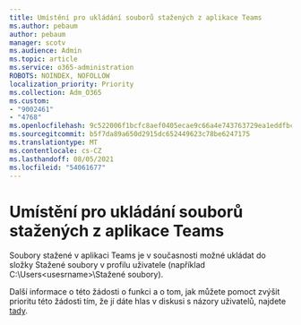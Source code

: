 ```yaml
---
title: Umístění pro ukládání souborů stažených z aplikace Teams
ms.author: pebaum
author: pebaum
manager: scotv
ms.audience: Admin
ms.topic: article
ms.service: o365-administration
ROBOTS: NOINDEX, NOFOLLOW
localization_priority: Priority
ms.collection: Adm_O365
ms.custom:
- "9002461"
- "4768"
ms.openlocfilehash: 9c522006f1bcfc8aef0405ecae9c66a4e743763729ea1eddfbca30197e62e812
ms.sourcegitcommit: b5f7da89a650d2915dc652449623c78be6247175
ms.translationtype: MT
ms.contentlocale: cs-CZ
ms.lasthandoff: 08/05/2021
ms.locfileid: "54061677"
---
```

# <a name="save-location-for-files-downloaded-from-teams"></a>Umístění pro ukládání souborů stažených z aplikace Teams

Soubory stažené v aplikaci Teams je v současnosti možné ukládat do složky Stažené soubory v profilu uživatele (například C:\Users\<usesrname>\Stažené soubory).

Další informace o této žádosti o funkci a o tom, jak můžete pomoct zvýšit prioritu této žádosti tím, že jí dáte hlas v diskusi s názory uživatelů, najdete [tady](https://microsoftteams.uservoice.com/forums/555103-public/suggestions/18693262-have-the-download-function-of-files-allow-you-to-s).
